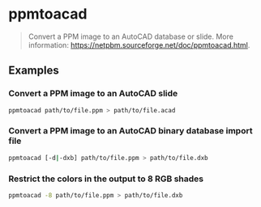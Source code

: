 # ppmtoacad

> Convert a PPM image to an AutoCAD database or slide. More information: <https://netpbm.sourceforge.net/doc/ppmtoacad.html>.

## Examples

### Convert a PPM image to an AutoCAD slide

```bash
ppmtoacad path/to/file.ppm > path/to/file.acad
```

### Convert a PPM image to an AutoCAD binary database import file

```bash
ppmtoacad [-d|-dxb] path/to/file.ppm > path/to/file.dxb
```

### Restrict the colors in the output to 8 RGB shades

```bash
ppmtoacad -8 path/to/file.ppm > path/to/file.dxb
```
